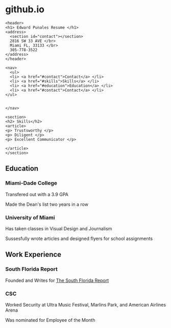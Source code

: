 # github.io
<!DOCTYPE html>
<html>
  <head>
    <meta charset="UTF-8" />
    <title>Edward Punales Resume</title>
  </head>
  <body>

    <header>
    <h1> Edward Punales Resume </h1>
    <address>
      <section id="contact"></section>
      2816 SW 33 AVE </br>
      Miami FL, 33133 </br>
      305-778-3522
    </address>
    </header>

    <nav>
      <ul>
      <li> <a href="#contact">Contact</a> </li>
      <li> <a href="#skills">Skills</a> </li>
      <li> <a href="#education">Education</a> </li>
      <li> <a href="#contact">Contact</a> </li>
    </ul>


    </nav>

    <section>
    <h2> Skills</h2>
    <article>
    <p> Trustsworthy </p>
    <p> Diligent </p>
    <p> Excellent Communicator </p>

    </article>
    </section>

  <h2> Education </h2>
    <article>
    <h3> Miami-Dade College</h3>
    <p> Transfered out with a 3.9 GPA </p>
    <p> Made the Dean's list two years in a row </p>
    <h3> University of Miami </h3>
    <p> Has taken classes in Visual Design and Journalism </p>
    <p> Sussesfully wrote articles and designed flyers for school assignments</p>            </article>

  <h2>Work Experience</h2>
    <article>
    <h3> South Florida Report</h3>
    <p> Founded and Writes for <a href= "http://www.southfloridareport.com/">The South Florida Report</a></p>
    <h3>CSC</h3>
    <p> Worked Security at Ultra Music Festival, Marlins Park, and American Airlines Arena </p>
    <p> Was nominated for Employee of the Month </p>
    </article>
    </body>
</html>
